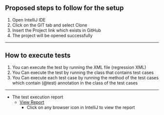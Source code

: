 ## Proposed steps to follow for the setup
1. Open IntelliJ IDE
2. Click on the GIT tab and select Clone
3. Insert the Project link which exists in GitHub 
4. The project will be opened successfully
---------------------------------------------------------------------------------------
## How to execute tests
1. You can execute the test by running the XML file (regression XML)
2. You Can execute the test by running the class that contains test cases 
3. You Can execute each test case by running the method of the test cases which contain (@test) annotation in the class of the test cases

---------------------------------------------------------------------------------------
- The test execution report
  - [View Report](./report/report.html)
    - Click on any browser icon in IntelliJ to view the report
